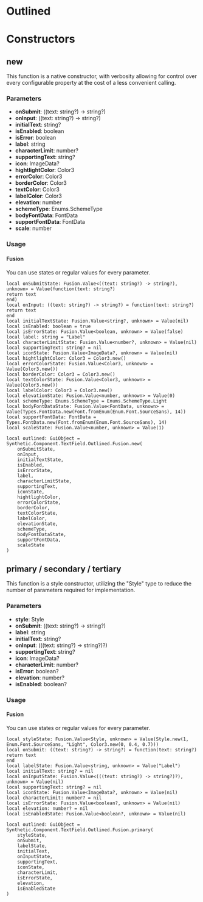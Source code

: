 # Outlined


# Constructors


## new
This function is a native constructor, with verbosity allowing for control over every configurable property at the cost of a less convenient calling.

### Parameters
- **onSubmit**: ((text: string?) -> string?)
- **onInput**: ((text: string?) -> string?)
- **initialText**: string?
- **isEnabled**: boolean
- **isError**: boolean
- **label**: string
- **characterLimit**: number?
- **supportingText**: string?
- **icon**: ImageData?
- **hightlightColor**: Color3
- **errorColor**: Color3
- **borderColor**: Color3
- **textColor**: Color3
- **labelColor**: Color3
- **elevation**: number
- **schemeType**: Enums.SchemeType
- **bodyFontData**: FontData
- **supportFontData**: FontData
- **scale**: number


### Usage

#### Fusion
You can use states or regular values for every parameter.
```luau
local onSubmitState: Fusion.Value<((text: string?) -> string?), unknown> = Value(function(text: string?)
return text
end)
local onInput: ((text: string?) -> string?) = function(text: string?)
return text
end
local initialTextState: Fusion.Value<string?, unknown> = Value(nil)
local isEnabled: boolean = true
local isErrorState: Fusion.Value<boolean, unknown> = Value(false)
local label: string = "Label"
local characterLimitState: Fusion.Value<number?, unknown> = Value(nil)
local supportingText: string? = nil
local iconState: Fusion.Value<ImageData?, unknown> = Value(nil)
local hightlightColor: Color3 = Color3.new()
local errorColorState: Fusion.Value<Color3, unknown> = Value(Color3.new())
local borderColor: Color3 = Color3.new()
local textColorState: Fusion.Value<Color3, unknown> = Value(Color3.new())
local labelColor: Color3 = Color3.new()
local elevationState: Fusion.Value<number, unknown> = Value(0)
local schemeType: Enums.SchemeType = Enums.SchemeType.Light
local bodyFontDataState: Fusion.Value<FontData, unknown> = Value(Types.FontData.new(Font.fromEnum(Enum.Font.SourceSans), 14))
local supportFontData: FontData = Types.FontData.new(Font.fromEnum(Enum.Font.SourceSans), 14)
local scaleState: Fusion.Value<number, unknown> = Value(1)

local outlined: GuiObject = Synthetic.Component.TextField.Outlined.Fusion.new(
	onSubmitState,
	onInput,
	initialTextState,
	isEnabled,
	isErrorState,
	label,
	characterLimitState,
	supportingText,
	iconState,
	hightlightColor,
	errorColorState,
	borderColor,
	textColorState,
	labelColor,
	elevationState,
	schemeType,
	bodyFontDataState,
	supportFontData,
	scaleState
)
```
## primary / secondary / tertiary
This function is a style constructor, utilizing the "Style" type to reduce the number of parameters required for implementation.

### Parameters
- **style**: Style
- **onSubmit**: ((text: string?) -> string?)
- **label**: string
- **initialText**: string?
- **onInput**: (((text: string?) -> string?)?)
- **supportingText**: string?
- **icon**: ImageData?
- **characterLimit**: number?
- **isError**: boolean?
- **elevation**: number?
- **isEnabled**: boolean?


### Usage

#### Fusion
You can use states or regular values for every parameter.
```luau
local styleState: Fusion.Value<Style, unknown> = Value(Style.new(1, Enum.Font.SourceSans, "Light", Color3.new(0, 0.4, 0.7)))
local onSubmit: ((text: string?) -> string?) = function(text: string?)
return text
end
local labelState: Fusion.Value<string, unknown> = Value("Label")
local initialText: string? = nil
local onInputState: Fusion.Value<(((text: string?) -> string?)?), unknown> = Value(nil)
local supportingText: string? = nil
local iconState: Fusion.Value<ImageData?, unknown> = Value(nil)
local characterLimit: number? = nil
local isErrorState: Fusion.Value<boolean?, unknown> = Value(nil)
local elevation: number? = nil
local isEnabledState: Fusion.Value<boolean?, unknown> = Value(nil)

local outlined: GuiObject = Synthetic.Component.TextField.Outlined.Fusion.primary(
	styleState,
	onSubmit,
	labelState,
	initialText,
	onInputState,
	supportingText,
	iconState,
	characterLimit,
	isErrorState,
	elevation,
	isEnabledState
)
```
